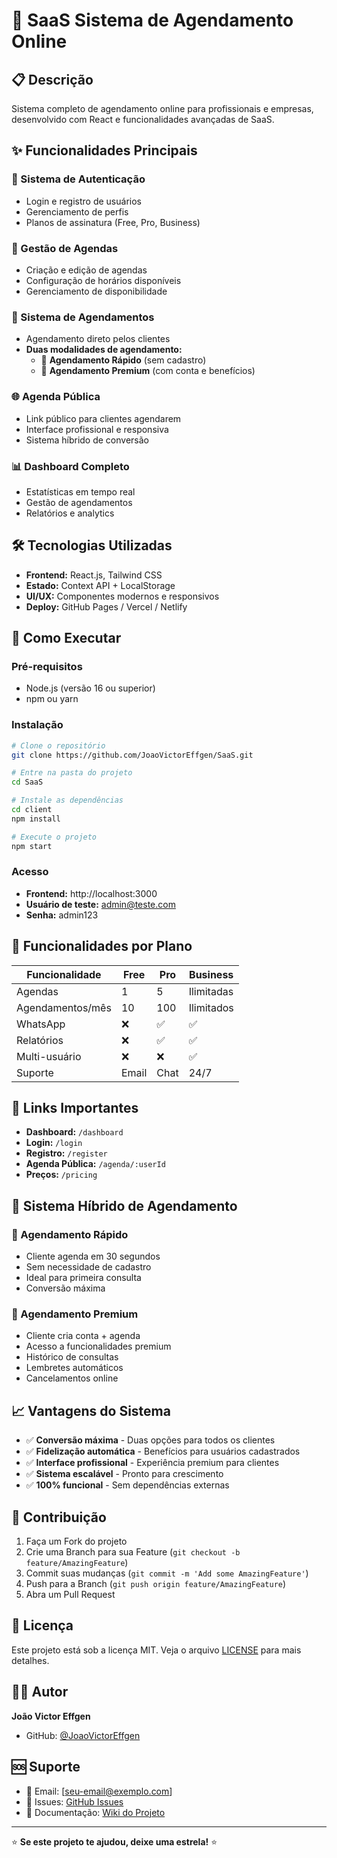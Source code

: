 # 🚀 SaaS Sistema de Agendamento Online

## 📋 Descrição

Sistema completo de agendamento online para profissionais e empresas, desenvolvido com React e funcionalidades avançadas de SaaS.

## ✨ Funcionalidades Principais

### 🔐 Sistema de Autenticação
- Login e registro de usuários
- Gerenciamento de perfis
- Planos de assinatura (Free, Pro, Business)

### 📅 Gestão de Agendas
- Criação e edição de agendas
- Configuração de horários disponíveis
- Gerenciamento de disponibilidade

### 📝 Sistema de Agendamentos
- Agendamento direto pelos clientes
- **Duas modalidades de agendamento:**
  - 🚀 **Agendamento Rápido** (sem cadastro)
  - 👑 **Agendamento Premium** (com conta e benefícios)

### 🌐 Agenda Pública
- Link público para clientes agendarem
- Interface profissional e responsiva
- Sistema híbrido de conversão

### 📊 Dashboard Completo
- Estatísticas em tempo real
- Gestão de agendamentos
- Relatórios e analytics

## 🛠️ Tecnologias Utilizadas

- **Frontend:** React.js, Tailwind CSS
- **Estado:** Context API + LocalStorage
- **UI/UX:** Componentes modernos e responsivos
- **Deploy:** GitHub Pages / Vercel / Netlify

## 🚀 Como Executar

### Pré-requisitos
- Node.js (versão 16 ou superior)
- npm ou yarn

### Instalação
```bash
# Clone o repositório
git clone https://github.com/JoaoVictorEffgen/SaaS.git

# Entre na pasta do projeto
cd SaaS

# Instale as dependências
cd client
npm install

# Execute o projeto
npm start
```

### Acesso
- **Frontend:** http://localhost:3000
- **Usuário de teste:** admin@teste.com
- **Senha:** admin123

## 📱 Funcionalidades por Plano

| Funcionalidade | Free | Pro | Business |
|----------------|------|-----|----------|
| Agendas | 1 | 5 | Ilimitadas |
| Agendamentos/mês | 10 | 100 | Ilimitados |
| WhatsApp | ❌ | ✅ | ✅ |
| Relatórios | ❌ | ✅ | ✅ |
| Multi-usuário | ❌ | ❌ | ✅ |
| Suporte | Email | Chat | 24/7 |

## 🔗 Links Importantes

- **Dashboard:** `/dashboard`
- **Login:** `/login`
- **Registro:** `/register`
- **Agenda Pública:** `/agenda/:userId`
- **Preços:** `/pricing`

## 🎯 Sistema Híbrido de Agendamento

### 🚀 Agendamento Rápido
- Cliente agenda em 30 segundos
- Sem necessidade de cadastro
- Ideal para primeira consulta
- Conversão máxima

### 👑 Agendamento Premium
- Cliente cria conta + agenda
- Acesso a funcionalidades premium
- Histórico de consultas
- Lembretes automáticos
- Cancelamentos online

## 📈 Vantagens do Sistema

- ✅ **Conversão máxima** - Duas opções para todos os clientes
- ✅ **Fidelização automática** - Benefícios para usuários cadastrados
- ✅ **Interface profissional** - Experiência premium para clientes
- ✅ **Sistema escalável** - Pronto para crescimento
- ✅ **100% funcional** - Sem dependências externas

## 🤝 Contribuição

1. Faça um Fork do projeto
2. Crie uma Branch para sua Feature (`git checkout -b feature/AmazingFeature`)
3. Commit suas mudanças (`git commit -m 'Add some AmazingFeature'`)
4. Push para a Branch (`git push origin feature/AmazingFeature`)
5. Abra um Pull Request

## 📄 Licença

Este projeto está sob a licença MIT. Veja o arquivo [LICENSE](LICENSE) para mais detalhes.

## 👨‍💻 Autor

**João Victor Effgen**
- GitHub: [@JoaoVictorEffgen](https://github.com/JoaoVictorEffgen)

## 🆘 Suporte

- 📧 Email: [seu-email@exemplo.com]
- 💬 Issues: [GitHub Issues](https://github.com/JoaoVictorEffgen/SaaS/issues)
- 📖 Documentação: [Wiki do Projeto](https://github.com/JoaoVictorEffgen/SaaS/wiki)

---

⭐ **Se este projeto te ajudou, deixe uma estrela!** ⭐ 